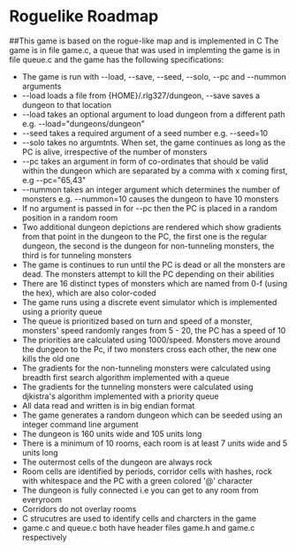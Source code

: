 # Roguelike Roadmap
##This game is based on the rogue-like map and is implemented in C
The game is in file game.c, a queue that was used in implemting the game is in file queue.c and the game has the following specifications:
* The game is run with --load, --save, --seed, --solo, --pc and --nummon arguments
* --load loads a file from {HOME}/.rlg327/dungeon, --save saves a dungeon to that location
* --load takes an optional argument to load dungeon from a different path e.g. --load="dungeons/dungeon"
* --seed takes a required argument of a seed number e.g. --seed=10
* --solo takes no argumtnts. When set, the game continues as long as the PC is alive, irrespective of the number of monsters
* --pc takes an argument in form of co-ordinates that should be valid within the dungeon which are separated by a comma with x coming first, e.g --pc="65,43"
* --nummon takes an integer argument which determines the number of monsters e.g. --nummon=10 causes the dungeon to have 10 monsters
* If no argument is passed in for --pc then the PC is placed in a random position in a random room
* Two additional dungeon depictions are rendered which show gradients from that point in the dungeon to the PC, the first one is the regular dungeon, the second is the dungeon for non-tunneling monsters, the third is for tunneling monsters
* The game is continues to run until the PC is dead or all the monsters are dead. The monsters attempt to kill the PC depending on their abilities
* There are 16 distinct types of monsters which are named from 0-f (using the hex), which are also color-coded
* The game runs using a discrete event simulator which is implemented using a priority queue
* The queue is prioritized based on turn and speed of a monster, monsters' speed randomly ranges from 5 - 20, the PC has a speed of 10
* The priorities are calculated using 1000/speed. Monsters move around the dungeon to the Pc, if two monsters cross each other, the new one kills the old one
* The gradients for the non-tunneling monsters were calculated using breadth first search algorithm implemented with a queue
* The gradients for the tunneling monsters were calculated using djkistra's algorithm implemented with a priority queue
* All data read and written is in big endian format
* The game generates a random dungeon which can be seeded using an integer command line argument
* The dungeon is 160 units wide and 105 units long
* There is a minimum of 10 rooms, each room is at least 7 units wide and 5 units long
* The outermost cells of the dungeon are always rock
* Room cells are identified by periods, corridor cells with hashes, rock with whitespace and the PC with a green colored '@' character
* The dungeon is fully connected i.e you can get to any room from everyroom
* Corridors do not overlay rooms
* C strucutres are used to identify cells and charcters in the game
* game.c and queue.c both have header files game.h and game.c respectively


